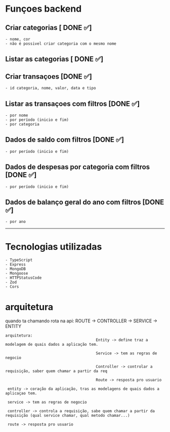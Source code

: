 # Funçoes backend

## Criar categorias [ DONE ✅]

    - nome, cor
    - não é possivel criar categoria com o mesmo nome

## Listar as categorias [ DONE ✅]

## Criar transaçoes [DONE ✅]

    - id categoria, nome, valor, data e tipo

## Listar as transaçoes com filtros [DONE ✅]

    - por nome
    - por período (inicio e fim)
    - por categoria

## Dados de saldo com filtros [DONE ✅]

    - por período (inicio e fim)

## Dados de despesas por categoria com filtros [DONE ✅]

    - por período (inicio e fim)

## Dados de balanço geral do ano com filtros [DONE ✅]

    - por ano

---




# Tecnologias utilizadas

    - TypeScript
    - Express
    - MongoDB
    - Mongoose
    - HTTPStatusCode
    - Zod
    - Cors

# arquitetura

quando ta chamando rota na api: ROUTE -> CONTROLLER -> SERVICE -> ENTITY

    arquitetura:
    										Entity -> define traz a modelagem de quais dados a aplicação tem.

    										Service -> tem as regras de negocio

    										Controller -> controlar a requisição, saber quem chamar a partir da req
                                            
    										Route -> resposta pro usuario

     entity -> coração da aplicação, tras as modelagens de quais dados a aplicaçao tem.

     service -> tem as regras de negocio
     
     controller -> controla a requisição, sabe quem chamar a partir da requisição (qual service chamar, qual metodo chamar...)
     
     route -> resposta pro usuario
